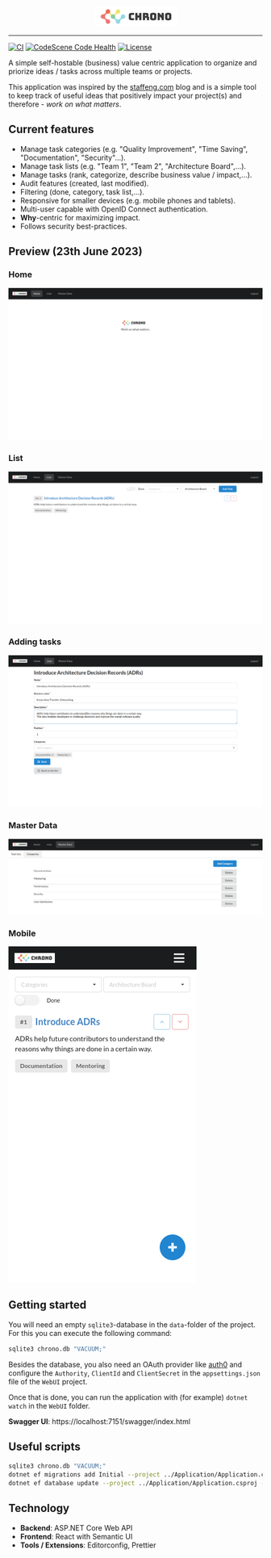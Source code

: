 <p align="center">
  <img height="40" width="165" src="./src/WebUI/ClientApp/public/chrono.png" />
</p>

---

[![CI](https://github.com/philipp-meier/Chrono/actions/workflows/dotnet.yml/badge.svg)](https://github.com/philipp-meier/Chrono/actions/workflows/dotnet.yml)
[![CodeScene Code Health](https://codescene.io/projects/41477/status-badges/code-health)](https://codescene.io/projects)
[![License](https://img.shields.io/badge/License-Apache_2.0-blue.svg)](https://github.com/philipp-meier/Chrono/blob/main/LICENSE)

A simple self-hostable (business) value centric application to organize and priorize ideas / tasks across multiple teams or projects.

This application was inspired by the [staffeng.com](https://staffeng.com/guides/work-on-what-matters/) blog and is a simple tool to keep track of useful ideas that positively impact your project(s) and therefore - _work on what matters_.

## Current features

- Manage task categories (e.g. "Quality Improvement", "Time Saving", "Documentation", "Security"...).
- Manage task lists (e.g. "Team 1", "Team 2", "Architecture Board",...).
- Manage tasks (rank, categorize, describe business value / impact,...).
- Audit features (created, last modified).
- Filtering (done, category, task list,...).
- Responsive for smaller devices (e.g. mobile phones and tablets).
- Multi-user capable with OpenID Connect authentication.
- **Why**-centric for maximizing impact.
- Follows security best-practices.

## Preview (23th June 2023)

### Home

<kbd><img src="./static/Start.png" alt="Home"></kbd>

### List

<kbd><img src="./static/List.png" alt="List"></kbd>

### Adding tasks

<kbd><img src="./static/AddTask.png" alt="Adding tasks"></kbd>

### Master Data

<kbd><img src="./static/MasterData.png" alt="Master Data"></kbd>

### Mobile

<kbd><img src="./static/Mobile.png" alt="Mobile"></kbd>

## Getting started

You will need an empty `sqlite3`-database in the `data`-folder of the project. For this you can execute the following command:

```sh
sqlite3 chrono.db "VACUUM;"
```

Besides the database, you also need an OAuth provider like [auth0](https://auth0.com) and configure the `Authority`, `ClientId` and `ClientSecret` in the `appsettings.json` file of the `WebUI` project.

Once that is done, you can run the application with (for example) `dotnet watch` in the `WebUI` folder.

**Swagger UI**: https://localhost:7151/swagger/index.html

## Useful scripts

```sh
sqlite3 chrono.db "VACUUM;"
dotnet ef migrations add Initial --project ../Application/Application.csproj --startup-project WebUI.csproj
dotnet ef database update --project ../Application/Application.csproj --startup-project WebUI.csproj
```

## Technology

- **Backend**: ASP.NET Core Web API
- **Frontend**: React with Semantic UI
- **Tools / Extensions**: Editorconfig, Prettier
